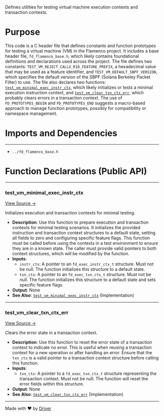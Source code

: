 <!--------------------------------------------------------------------------------->
<!-- IMPORTANT: This file is auto-generated by Driver (https://driver.ai). -------->
<!-- Manual edits may be overwritten on future commits. --------------------------->
<!--------------------------------------------------------------------------------->

Defines utilities for testing virtual machine execution contexts and transaction contexts.

# Purpose
This code is a C header file that defines constants and function prototypes for testing a virtual machine (VM) in the Flamenco project. It includes a base header file, `fd_flamenco_base.h`, which likely contains foundational definitions and declarations used across the project. The file defines two constants: `TEST_VM_REJECT_CALLX_R10_FEATURE_PREFIX`, a hexadecimal value that may be used as a feature identifier, and `TEST_VM_DEFAULT_SBPF_VERSION`, which specifies the default version of the SBPF (Solana Berkeley Packet Filter) to use. The file also declares two functions: [`test_vm_minimal_exec_instr_ctx`](<#test_vm_minimal_exec_instr_ctx>), which likely initializes or tests a minimal execution instruction context, and [`test_vm_clear_txn_ctx_err`](<#test_vm_clear_txn_ctx_err>), which probably clears errors in a transaction context. The use of `FD_PROTOTYPES_BEGIN` and `FD_PROTOTYPES_END` suggests a macro-based approach to manage function prototypes, possibly for compatibility or namespace management.
# Imports and Dependencies

---
- `../fd_flamenco_base.h`


# Function Declarations (Public API)

---
### test\_vm\_minimal\_exec\_instr\_ctx<!-- {{#callable_declaration:test_vm_minimal_exec_instr_ctx}} -->
[View Source →](<../../../../../src/flamenco/vm/test_vm_util.h#L10>)

Initializes execution and transaction contexts for minimal testing.
- **Description**: Use this function to prepare execution and transaction contexts for minimal testing scenarios. It initializes the provided instruction and transaction context structures to a default state, setting all fields to zero and configuring specific feature flags. This function must be called before using the contexts in a test environment to ensure they are in a known state. The caller must provide valid pointers to both context structures, which will be modified by the function.
- **Inputs**:
    - `instr_ctx`: A pointer to an `fd_exec_instr_ctx_t` structure. Must not be null. The function initializes this structure to a default state.
    - `txn_ctx`: A pointer to an `fd_exec_txn_ctx_t` structure. Must not be null. The function initializes this structure to a default state and sets specific feature flags.
- **Output**: None
- **See Also**: [`test_vm_minimal_exec_instr_ctx`](<test_vm_util.c.md#test_vm_minimal_exec_instr_ctx>)  (Implementation)


---
### test\_vm\_clear\_txn\_ctx\_err<!-- {{#callable_declaration:test_vm_clear_txn_ctx_err}} -->
[View Source →](<../../../../../src/flamenco/vm/test_vm_util.h#L16>)

Clears the error state in a transaction context.
- **Description**: Use this function to reset the error state of a transaction context to indicate no error. This is useful when reusing a transaction context for a new operation or after handling an error. Ensure that the `txn_ctx` is a valid pointer to a transaction context structure before calling this function.
- **Inputs**:
    - `txn_ctx`: A pointer to a `fd_exec_txn_ctx_t` structure representing the transaction context. Must not be null. The function will reset the error fields within this structure.
- **Output**: None
- **See Also**: [`test_vm_clear_txn_ctx_err`](<test_vm_util.c.md#test_vm_clear_txn_ctx_err>)  (Implementation)



---
Made with ❤️ by [Driver](https://www.driver.ai/)